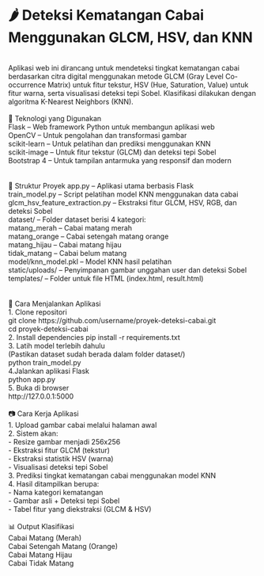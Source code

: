 <h1><b></b>🌶️ Deteksi Kematangan Cabai Menggunakan GLCM, HSV, dan KNN </b></h1><br>
Aplikasi web ini dirancang untuk mendeteksi tingkat kematangan cabai berdasarkan citra digital menggunakan metode GLCM (Gray Level Co-occurrence Matrix) untuk fitur tekstur, HSV (Hue, Saturation, Value) untuk fitur warna, serta visualisasi deteksi tepi Sobel. Klasifikasi dilakukan dengan algoritma K-Nearest Neighbors (KNN). <br>
<br>
🧠 Teknologi yang Digunakan<br>
Flask – Web framework Python untuk membangun aplikasi web<br>
OpenCV – Untuk pengolahan dan transformasi gambar<br>
scikit-learn – Untuk pelatihan dan prediksi menggunakan KNN<br>
scikit-image – Untuk fitur tekstur (GLCM) dan deteksi tepi Sobel<br>
Bootstrap 4 – Untuk tampilan antarmuka yang responsif dan modern<br>
<br>
<br>
📁 Struktur Proyek
app.py – Aplikasi utama berbasis Flask<br>
train_model.py – Script pelatihan model KNN menggunakan data cabai<br>
glcm_hsv_feature_extraction.py – Ekstraksi fitur GLCM, HSV, RGB, dan deteksi Sobel<br>
dataset/ – Folder dataset berisi 4 kategori:<br>
  matang_merah – Cabai matang merah<br>
  matang_orange – Cabai setengah matang orange<br>
  matang_hijau – Cabai matang hijau<br>
  tidak_matang – Cabai belum matang<br>
model/knn_model.pkl – Model KNN hasil pelatihan<br>
static/uploads/ – Penyimpanan gambar unggahan user dan deteksi Sobel<br>
templates/ – Folder untuk file HTML (index.html, result.html)<br>
<br>
<br>
🚀 Cara Menjalankan Aplikasi<br>
1. Clone repositori<br>
git clone https://github.com/username/proyek-deteksi-cabai.git<br>
cd proyek-deteksi-cabai<br>
2. Install dependencies
pip install -r requirements.txt<br>
3. Latih model terlebih dahulu<br>
(Pastikan dataset sudah berada dalam folder dataset/)<br>
python train_model.py<br>
4.Jalankan aplikasi Flask<br>
python app.py<br>
5. Buka di browser<br>
http://127.0.0.1:5000
<br>
<br>
📷 Cara Kerja Aplikasi<br>
1. Upload gambar cabai melalui halaman awal<br>
2. Sistem akan:<br>
 - Resize gambar menjadi 256x256<br>
 - Ekstraksi fitur GLCM (tekstur)<br>
 - Ekstraksi statistik HSV (warna)<br>
 - Visualisasi deteksi tepi Sobel<br>
3. Prediksi tingkat kematangan cabai menggunakan model KNN<br>
4. Hasil ditampilkan berupa:<br>
 - Nama kategori kematangan<br>
 - Gambar asli + Deteksi tepi Sobel<br>
 - Tabel fitur yang diekstraksi (GLCM & HSV)
<br>
<br>
📊 Output Klasifikasi<br>
Cabai Matang (Merah)<br>
Cabai Setengah Matang (Orange)<br>
Cabai Matang Hijau<br>
Cabai Tidak Matang<br>

